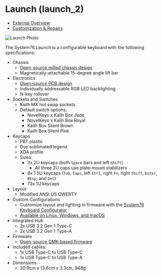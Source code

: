 # Launch (launch_2)

- [External Overview](./external-overview.md)
- [Customization & Repairs](./repairs.md)

![Launch Photo](./img/launch.png)

The System76 Launch is a configurable keyboard with the following specifications:

- Chassis
  - [Open-source milled chassis design](https://github.com/system76/launch/tree/master/chassis)
  - Magnetically-attachable 15-degree angle lift bar
- Electronics
  - [Open-source PCB design](https://github.com/system76/launch/tree/master/pcb)
  - Individually addressable RGB LED backlighting
  - N-key rollover
- Sockets and Switches
  - Kailh MX hot swap sockets
  - Default switch options:
    - NovelKeys x Kailh Box Jade
    - NovelKeys x Kailh Box Royal
    - Kailh Box Silent Brown
    - Kailh Box Silent Pink
- Keycaps
  - PBT plastic
  - Dye sublimated legend
  - XDA profile
  - Sizes:
    - 3x 2U keycaps (both `Space` bars and left `Shift`)
      - All three 2U caps use plate-mount stabilizers
    - 8x 1.5U keycaps (`Tab`, `Caps`, left `Ctrl`, right `Fn`, right `Shift`, `Enter`, `Bksp`, and `Del`)
    - 73x 1U keycaps
- Layout
  - Modified ANSI US QWERTY
- Custom Configurations
  - Customize layout and lighting in firmware with the [System76 Keyboard Configurator](https://github.com/pop-os/keyboard-configurator)
  - [Available on Linux, Windows, and macOS](https://system76.com/accessories/launch/download)
- Integrated Hub
  - 2x USB 3.2 Gen 1 Type-C
  - 2x USB 3.2 Gen 1 Type-A
- Firmware
  - [Open-source QMK-based firmware](https://github.com/system76/qmk_firmware/tree/master/keyboards/system76/launch_1/)
- Included cables:
  - 1x USB Type-C to USB Type-C
  - 1x USB Type-C to USB Type-A
- Dimensions
  - 30.9cm x 13.6cm x 3.3cm, 948g
